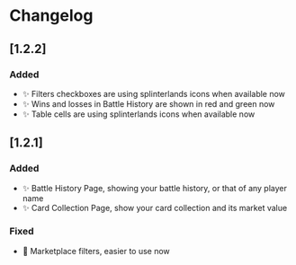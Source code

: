 # Changelog

<!-- https://keepachangelog.com/en/1.0.0/ -->

## [1.2.2]

### Added

- ✨ Filters checkboxes are using splinterlands icons when available now
- ✨ Wins and losses in Battle History are shown in red and green now
- ✨ Table cells are using splinterlands icons when available now

## [1.2.1]

### Added

- ✨ Battle History Page, showing your battle history, or that of any player name
- ✨ Card Collection Page, show your card collection and its market value

### Fixed

- 🐛 Marketplace filters, easier to use now
